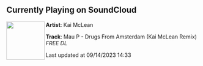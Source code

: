 ## Currently Playing on SoundCloud

[<img align="left" width="100" src="https://i1.sndcdn.com/artworks-GZ8RCdvAEWPydyaD-guwcxg-t500x500.jpg">](https://soundcloud.com/kaimcleanmusic2/mau-p-drugs-from-amsterdam-kai-mclean-remix-samp?in=saxurn/sets/acid-override/)

**Artist**: Kai McLean 

**Track**: Mau P - Drugs From Amsterdam (Kai McLean Remix) *FREE DL*

Last updated at 09/14/2023 14:33
